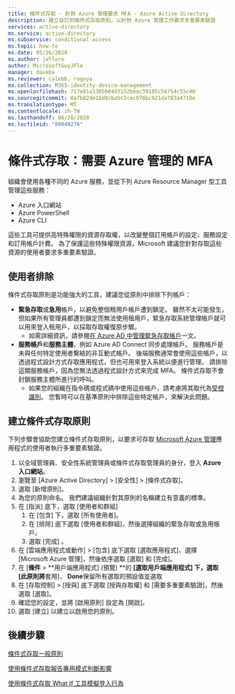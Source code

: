 ```yaml
---
title: 條件式存取 - 針對 Azure 管理要求 MFA - Azure Active Directory
description: 建立自訂的條件式存取原則，以針對 Azure 管理工作要求多重要素驗證
services: active-directory
ms.service: active-directory
ms.subservice: conditional-access
ms.topic: how-to
ms.date: 05/26/2020
ms.author: joflore
author: MicrosoftGuyJFlo
manager: daveba
ms.reviewer: calebb, rogoya
ms.collection: M365-identity-device-management
ms.openlocfilehash: 717e81a1385b04d3152beac39105c56754c55c40
ms.sourcegitcommit: 8a7b82de18d8cba5c2cec078bc921da783a4710e
ms.translationtype: MT
ms.contentlocale: zh-TW
ms.lasthandoff: 08/28/2020
ms.locfileid: "89049276"
---
```

# <a name="conditional-access-require-mfa-for-azure-management"></a>條件式存取：需要 Azure 管理的 MFA

組織會使用各種不同的 Azure 服務，並從下列 Azure Resource Manager 型工具管理這些服務：

* Azure 入口網站
* Azure PowerShell
* Azure CLI

這些工具可提供高特殊權限的資源存取權，以改變整個訂用帳戶的設定、服務設定和訂用帳戶計費。 為了保護這些特殊權限資源，Microsoft 建議您針對存取這些資源的使用者要求多重要素驗證。

## <a name="user-exclusions"></a>使用者排除

條件式存取原則是功能強大的工具，建議您從原則中排除下列帳戶：

* **緊急存取**或**急用**帳戶，以避免整個租用戶帳戶遭到鎖定。 雖然不太可能發生，但如果所有管理員都遭到鎖定而無法使用租用戶，緊急存取系統管理帳戶就可以用來登入租用戶，以採取存取權復原步驟。
   * 如需詳細資訊，請參閱[在 Azure AD 中管理緊急存取帳戶](../users-groups-roles/directory-emergency-access.md)一文。
* **服務帳戶**和**服務主體**，例如 Azure AD Connect 同步處理帳戶。 服務帳戶是未與任何特定使用者繫結的非互動式帳戶。 後端服務通常會使用這些帳戶，以透過程式設計方式存取應用程式，但也可用來登入系統以便進行管理。 請排除這類服務帳戶，因為您無法透過程式設計方式來完成 MFA。 條件式存取不會封鎖服務主體所進行的呼叫。
   * 如果您的組織在指令碼或程式碼中使用這些帳戶，請考慮將其取代為[受控識別](../managed-identities-azure-resources/overview.md)。 您暫時可以在基準原則中排除這些特定帳戶，來解決此問題。

## <a name="create-a-conditional-access-policy"></a>建立條件式存取原則

下列步驟會協助您建立條件式存取原則，以要求可存取 [Microsoft Azure 管理](concept-conditional-access-cloud-apps.md#microsoft-azure-management)應用程式的使用者執行多重要素驗證。

1. 以全域管理員、安全性系統管理員或條件式存取管理員的身分，登入 **Azure 入口網站**。
1. 瀏覽至 [Azure Active Directory] > [安全性] > [條件式存取]。
1. 選取 [新增原則]。
1. 為您的原則命名。 我們建議組織針對其原則的名稱建立有意義的標準。
1. 在 [指派] 底下，選取 [使用者和群組]
   1. 在 [包含] 下，選取 [所有使用者]。
   1. 在 [排除] 底下選取 [使用者和群組]，然後選擇組織的緊急存取或急用帳戶。 
   1. 選取 [完成] 。
1. 在 [雲端應用程式或動作] > [包含] 底下選取 [選取應用程式]、選擇 [Microsoft Azure 管理]，然後依序選取 [選取] 和 [完成]。
1. 在 [**條件**  >  **用戶端應用程式] (預覽) **的 **[選取用戶端應用程式] 下，選取 [此原則將**套用]， **Done**保留所有選取的預設值並選取
1. 在 [存取控制] > [授與] 底下選取 [授與存取權] 和 [需要多重要素驗證]，然後選取 [選取]。
1. 確認您的設定，並將 [啟用原則] 設定為 [開啟]。
1. 選取 [建立] 以建立以啟用您的原則。

## <a name="next-steps"></a>後續步驟

[條件式存取一般原則](concept-conditional-access-policy-common.md)

[使用條件式存取報告專用模式判斷影響](howto-conditional-access-insights-reporting.md)

[使用條件式存取 What If 工具模擬登入行為](troubleshoot-conditional-access-what-if.md)
